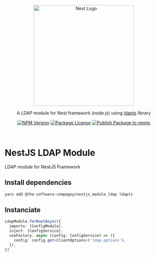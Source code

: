 <p align="center">
  <a href="http://nestjs.com/" target="blank">
    <img src="https://nestjs.com/img/logo_text.svg" width="320" alt="Nest Logo" />
  </a>
</p>

<p align="center">
  A LDAP module for Nest framework (node.js) using <a href="https://github.com/ldapts/ldapts">ldapts</a> library
</p>

<p align="center">
  <a href="https://www.npmjs.com/org/The-Software-Compagny"><img src="https://img.shields.io/npm/v/@the-software-compagny/nestjs_module_ldap.svg" alt="NPM Version" /></a>
  <a href="https://www.npmjs.com/org/The-Software-Compagny"><img src="https://img.shields.io/npm/l/@the-software-compagny/nestjs_module_ldap.svg" alt="Package License" /></a>
  <a href="https://github.com/The-Software-Compagny/nestjs_module_ldap/actions/workflows/ci.yml"><img src="https://github.com/The-Software-Compagny/nestjs_module_ldap/actions/workflows/ci.yml/badge.svg" alt="Publish Package to npmjs" /></a>
</p>
<br>

# NestJS LDAP Module
LDAP module for NestJS Framework

## Install dependencies
```bash
yarn add @the-software-compagny/nestjs_module_ldap ldapts
```
## Instanciate
```ts
LdapModule.forRootAsync({
  imports: [ConfigModule],
  inject: [ConfigService],
  useFactory: async (config: ConfigService) => ({
    config: config.get<ClientOptions>('ldap.options'),
  }),
})
```
